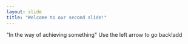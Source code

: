 ```yaml
---
layout: slide
title: "Welcome to our second slide!"
---
```

"In the way of achieving something"
Use the left arrow to go back!add
